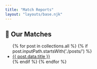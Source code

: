 ```yaml
---
title: "Match Reports"
layout: "layouts/base.njk"
---
```


## 📝 Our Matches

<ul>
  {% for post in collections.all %}
    {% if post.inputPath.startsWith('./posts/') %}
      <li>
        <a href="{{ '/posts/' | url }}">{{ post.data.title }}</a>
      </li>
    {% endif %}
  {% endfor %}
</ul>
